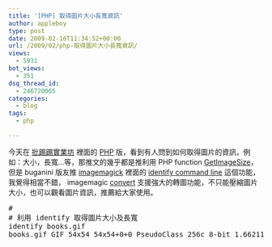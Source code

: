 ```yaml
---
title: '[PHP] 取得圖片大小長寬資訊'
author: appleboy
type: post
date: 2009-02-16T11:34:52+00:00
url: /2009/02/php-取得圖片大小長寬資訊/
views:
  - 5931
bot_views:
  - 351
dsq_thread_id:
  - 246720065
categories:
  - blog
tags:
  - php

---
```

今天在 [批踢踢實業坊][1] 裡面的 [PHP][2] 版，看到有人問到如何取得圖片的資訊，例如：大小，長寬…等，那推文的幾乎都是推利用 PHP function <a href="http://tw.php.net/getimagesize" target="_blank">GetImageSize</a>，但是 buganini 版友推 [imagemagick][3] 裡面的 [identify command line][4] 這個功能，我覺得相當不錯， imagemagic [convert][5] 支援強大的轉圖功能，不只能壓縮圖片大小，也可以觀看圖片資訊，推薦給大家使用。 

<pre class="brush: bash; title: ; notranslate" title="">#
# 利用 identify 取得圖片大小及長寬
identify books.gif
books.gif GIF 54x54 54x54+0+0 PseudoClass 256c 8-bit 1.66211kb</pre>

 [1]: http://www.ptt.cc/index.html
 [2]: http://tw.php.net/
 [3]: http://www.imagemagick.org
 [4]: http://www.imagemagick.org/www/identify.html
 [5]: http://www.imagemagick.org/www/convert.html